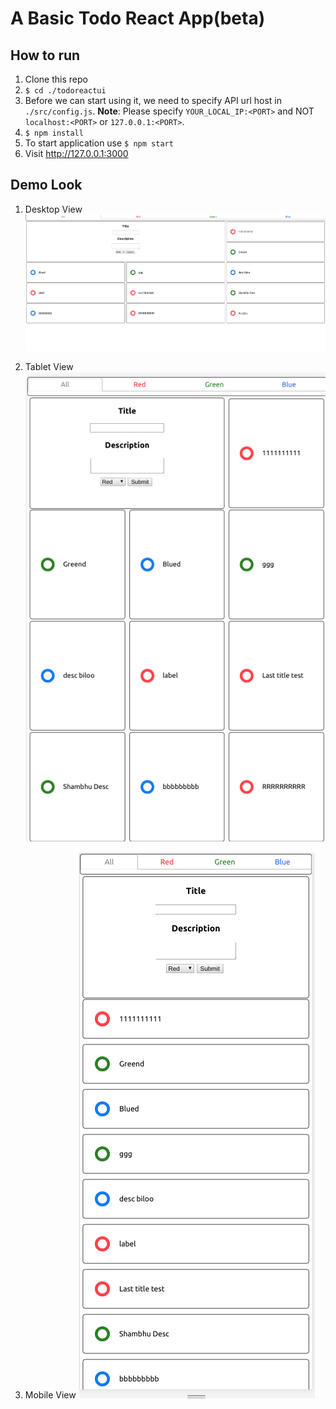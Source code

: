 
# A Basic Todo React App(beta)


## How to run

1. Clone this repo
2. `$ cd ./todoreactui`
3. Before we can start using it, we need to specify API url host in `./src/config.js`. **Note**: Please specify `YOUR_LOCAL_IP:<PORT>` and NOT `localhost:<PORT>` or  `127.0.0.1:<PORT>`.
4. `$ npm install`
5. To start application use `$ npm start`
6. Visit http://127.0.0.1:3000

## Demo Look

1. Desktop View
![Screenshot](./Desktop.png)


2. Tablet View
![Screenshot](./Tablet.png)

3. Mobile View
![Screenshot](./Mobile.png)
